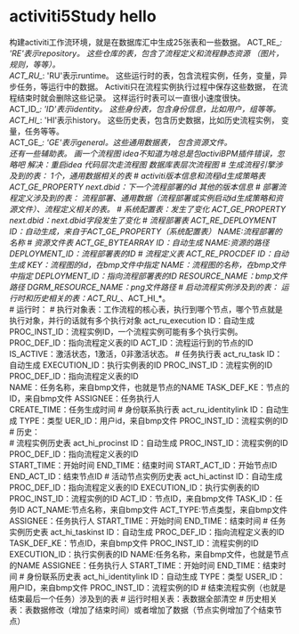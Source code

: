 # activiti5Study hello
   构建activiti工作流环境，就是在数据库汇中生成25张表和一些数据。
        ACT_RE_*: 'RE'表示repository。  这些仓库的表，包含了流程定义和流程静态资源 （图片，规则，等等）。                                     
        ACT_RU_*: 'RU'表示runtime。 这些运行时的表，包含流程实例，任务，变量，异步任务，等运行中的数据。 Activiti只在流程实例执行过程中保存这些数据， 在流程结束时就会删除这些记录。 这样运行时表可以一直很小速度很快。                                        
        ACT_ID_*: 'ID'表示identity。 这些身份表，包含身份信息，比如用户，组等等。                                        
        ACT_HI_*: 'HI'表示history。 这些历史表，包含历史数据，比如历史流程实例， 变量，任务等等。                                       
        ACT_GE_*: 'GE'表示general。这些通用数据表， 包含资源文件。                                     
        还有一些辅助表。
    画一个流程图
        idea不知道为啥总是包activiBPM插件错误，忽略吧 解决：重启idea
    代码层次走流程图
    数据库表层次流程图
        # 生成流程引擎涉及到的表：
            1个，通用数据相关的表
            # activiti版本信息和流程id生成策略表
                ACT_GE_PROPERTY
                    next.dbid：下一个流程部署的id
                    其他的版本信息
        # 部署流程定义涉及到的表：
            流程部署、通用数据（流程部署或实例启动id生成策略和资源文件）、流程定义相关的表。
            # 系统配置表：发生了变化
                ACT_GE_PROPERTY
                    next.dbid：next.dbid字段发生了变化
            # 流程部署表
                ACT_RE_DEPLOYMENT
                    ID：自动生成，来自于ACT_GE_PROPERTY（系统配置表）
                    NAME:流程部署的名称
            # 资源文件表
                ACT_GE_BYTEARRAY
                    ID：自动生成
                    NAME:资源的路径
                    DEPLOYMENT_ID：流程部署表的ID
            # 流程定义表
                ACT_RE_PROCDEF
                    ID：自动生成
                    KEY：流程图的id，在bmp文件中指定
                    NAME：流程图的名称，在bmp文件中指定
                    DEPLOYMENT_ID：指向流程部署表的ID
                    RESOURCE_NAME：bmp文件路径
                    DGRM_RESOURCE_NAME：png文件路径
         # 启动流程实例涉及到的表：
            运行时和历史相关的表：ACT_RU_*、ACT_HI_*。            
            # 运行时：
                # 执行对象表：工作流程的核心表，执行到哪个节点，哪个节点就是执行对象，并行的话就有多个执行对象
                    act_ru_execution
                        ID：自动生成
                        PROC_INST_ID：流程实例ID，一个流程实例可能有多个执行实例。
                        PROC_DEF_ID：指向流程定义表的ID
                        ACT_ID：流程运行到的节点的ID
                        IS_ACTIVE：激活状态，1激活，0非激活状态。
                # 任务执行表
                    act_ru_task 
                        ID：自动生成
                        EXECUTION_ID：执行实例表的ID
                        PROC_INST_ID：流程实例的ID
                        PROC_DEF_ID：指向流程定义表的ID  
                        NAME：任务名称，来自bmp文件，也就是节点的NAME
                        TASK_DEF_KE：节点的ID，来自bmp文件
                        ASSIGNEE：任务执行人  
                        CREATE_TIME：任务生成时间
                # 身份联系执行表
                    act_ru_identitylink
                        ID：自动生成
                        TYPE：类型
                        UER_ID：用户id，来自bmp文件
                        PROC_INST_ID：流程实例的ID
            # 历史：  
                # 流程实例历史表
                    act_hi_procinst
                       ID：自动生成 
                       PROC_INST_ID：流程实例的ID
                       PROC_DEF_ID：指向流程定义表的ID  
                       START_TIME：开始时间
                       END_TIME：结束时间
                       START_ACT_ID：开始节点ID
                       END_ACT_ID：结束节点ID
                # 活动节点实例历史表
                    act_hi_actinst
                        ID：自动生成 
                        PROC_DEF_ID：指向流程定义表的ID
                        EXECUTION_ID：执行实例表的ID
                        PROC_INST_ID：流程实例的ID
                        ACT_ID：节点ID，来自bmp文件
                        TASK_ID：任务ID
                        ACT_NAME:节点名称，来自bmp文件
                        ACT_TYPE:节点类型，来自bmp文件
                        ASSIGNEE：任务执行人
                        START_TIME：开始时间
                        END_TIME：结束时间
                # 任务实例历史表 
                    act_hi_taskinst
                        ID：自动生成 
                        PROC_DEF_ID：指向流程定义表的ID
                        TASK_DEF_KE：节点ID，来自bmp文件
                        PROC_INST_ID：流程实例的ID
                        EXECUTION_ID：执行实例表的ID
                        NAME:任务名称，来自bmp文件，也就是节点的NAME
                        ASSIGNEE：任务执行人
                        START_TIME：开始时间
                        END_TIME：结束时间
                # 身份联系历史表 
                    act_hi_identitylink
                        ID：自动生成 
                        TYPE：类型
                        USER_ID：用户ID，来自bmp文件
                        PROC_INST_ID：流程实例的ID
        # 结束流程实例（也就是结束最后一个任务）涉及到的表
            # 运行时相关表：表数据全部清空
            # 历史相关表：表数据修改（增加了结束时间）或者增加了数据（节点实例增加了个结束节点）
        
